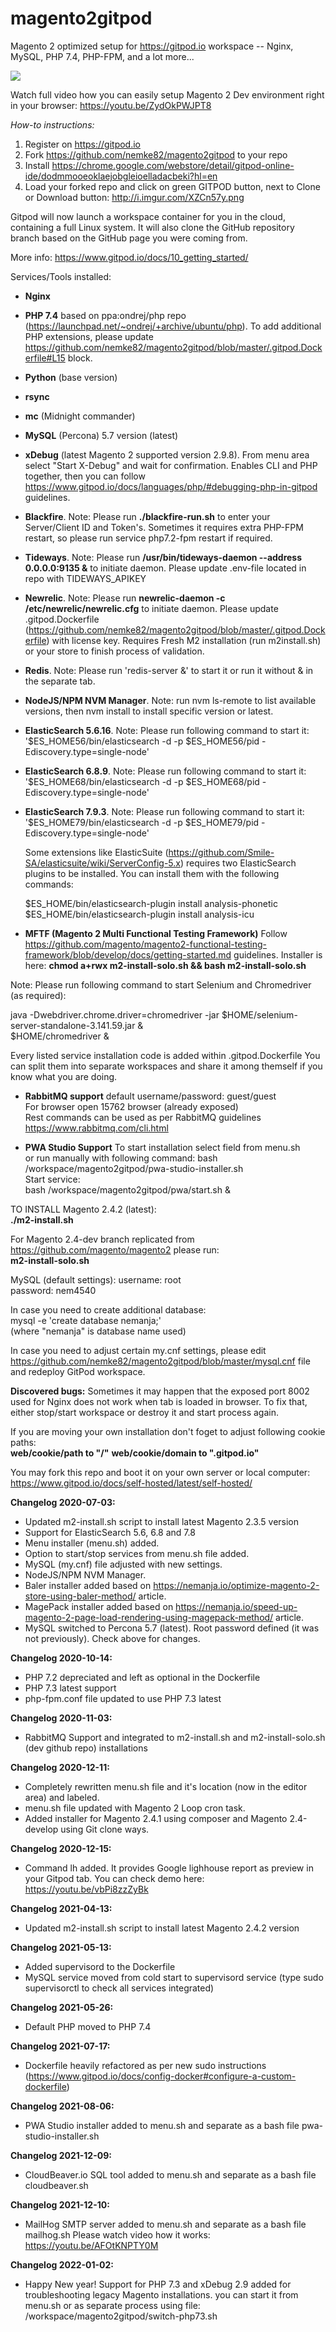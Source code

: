 # magento2gitpod
Magento 2 optimized setup for https://gitpod.io workspace -- Nginx, MySQL, PHP 7.4, PHP-FPM, and a lot more...

![](magento2gitpod.gif)

Watch full video how you can easily setup Magento 2 Dev environment right in your browser:
https://youtu.be/ZydOkPWJPT8

*How-to instructions:*
1) Register on https://gitpod.io 
2) Fork https://github.com/nemke82/magento2gitpod to your repo
3) Install https://chrome.google.com/webstore/detail/gitpod-online-ide/dodmmooeoklaejobgleioelladacbeki?hl=en
4) Load your forked repo and click on green GITPOD button, next to Clone or Download button:
http://i.imgur.com/XZCn57y.png

Gitpod will now launch a workspace container for you in the cloud, containing a full Linux system. It will also clone the GitHub repository branch based on the GitHub page you were coming from.

More info: https://www.gitpod.io/docs/10_getting_started/

Services/Tools installed:
- **Nginx**
- **PHP 7.4** based on ppa:ondrej/php repo (https://launchpad.net/~ondrej/+archive/ubuntu/php). To add additional PHP extensions, please update https://github.com/nemke82/magento2gitpod/blob/master/.gitpod.Dockerfile#L15 block.
- **Python** (base version)
- **rsync**
- **mc** (Midnight commander)
- **MySQL** (Percona) 5.7 version (latest)
- **xDebug** (latest Magento 2 supported version 2.9.8). From menu area select "Start X-Debug" and wait for confirmation. Enables CLI and PHP together, then you can follow https://www.gitpod.io/docs/languages/php/#debugging-php-in-gitpod guidelines.
- **Blackfire**. Note: Please run **./blackfire-run.sh** to enter your Server/Client ID and Token's. Sometimes it requires extra PHP-FPM restart, so please run service php7.2-fpm restart if required.
- **Tideways**. Note: Please run **/usr/bin/tideways-daemon --address 0.0.0.0:9135 &** to initiate daemon. Please update .env-file located in repo with TIDEWAYS_APIKEY
- **Newrelic**. Note: Please run **newrelic-daemon -c /etc/newrelic/newrelic.cfg** to initiate daemon. Please update .gitpod.Dockerfile (https://github.com/nemke82/magento2gitpod/blob/master/.gitpod.Dockerfile) with license key. Requires Fresh M2 installation (run m2install.sh) or your store to finish process of validation. <BR>
- **Redis**. Note: Please run 'redis-server &' to start it or run it without & in the separate tab.
- **NodeJS/NPM NVM Manager**. Note: run nvm ls-remote to list available versions, then nvm install to install specific version or latest. 
- **ElasticSearch 5.6.16**. Note: Please run following command to start it: <BR>
  '$ES_HOME56/bin/elasticsearch -d -p $ES_HOME56/pid -Ediscovery.type=single-node' <BR>
- **ElasticSearch 6.8.9**. Note: Please run following command to start it: <BR>
  '$ES_HOME68/bin/elasticsearch -d -p $ES_HOME68/pid -Ediscovery.type=single-node' <BR>
- **ElasticSearch 7.9.3**. Note: Please run following command to start it: <BR>
  '$ES_HOME79/bin/elasticsearch -d -p $ES_HOME79/pid -Ediscovery.type=single-node' <BR>
  
  Some extensions like ElasticSuite (https://github.com/Smile-SA/elasticsuite/wiki/ServerConfig-5.x) requires two ElasticSearch plugins to be installed. You can install them with the following commands:<BR>
  
  $ES_HOME/bin/elasticsearch-plugin install analysis-phonetic <BR>
  $ES_HOME/bin/elasticsearch-plugin install analysis-icu <BR>
  
- **MFTF (Magento 2 Multi Functional Testing Framework)** 
Follow https://github.com/magento/magento2-functional-testing-framework/blob/develop/docs/getting-started.md guidelines.
Installer is here: **chmod a+rwx m2-install-solo.sh && bash m2-install-solo.sh**

Note: Please run following command to start Selenium and Chromedriver (as required):

java -Dwebdriver.chrome.driver=chromedriver -jar $HOME/selenium-server-standalone-3.141.59.jar & <BR>
$HOME/chromedriver & <BR>

Every listed service installation code is added within .gitpod.Dockerfile
You can split them into separate workspaces and share it among themself if you know what you are doing.

- **RabbitMQ support**
default username/password: guest/guest <BR>
For browser open 15762 browser (already exposed) <BR>
Rest commands can be used as per RabbitMQ guidelines https://www.rabbitmq.com/cli.html
  
- **PWA Studio Support**
To start installation select field from menu.sh <BR>
or run manually with following command: bash /workspace/magento2gitpod/pwa-studio-installer.sh <BR>
Start service: <BR>
bash /workspace/magento2gitpod/pwa/start.sh &

TO INSTALL Magento 2.4.2 (latest): <BR>
**./m2-install.sh**

For Magento 2.4-dev branch replicated from https://github.com/magento/magento2 please run: <BR>
**m2-install-solo.sh**

MySQL (default settings):
username: root <BR>
password: nem4540 <BR>

In case you need to create additional database: <BR>
mysql -e 'create database nemanja;' <BR>
(where "nemanja" is database name used) <BR>

In case you need to adjust certain my.cnf settings, please edit https://github.com/nemke82/magento2gitpod/blob/master/mysql.cnf file and redeploy GitPod workspace.

**Discovered bugs:**
Sometimes it may happen that the exposed port 8002 used for Nginx does not work when tab is loaded in browser. To fix that, either stop/start workspace or destroy it and start process again. <BR>

If you are moving your own installation don't foget to adjust following cookie paths: <BR>
**web/cookie/path to "/"**
**web/cookie/domain to ".gitpod.io"**
  
You may fork this repo and boot it on your own server or local computer:
https://www.gitpod.io/docs/self-hosted/latest/self-hosted/

**Changelog 2020-07-03:**
- Updated m2-install.sh script to install latest Magento 2.3.5 version
- Support for ElasticSearch 5.6, 6.8 and 7.8
- Menu installer (menu.sh) added.
- Option to start/stop services from menu.sh file added.
- MySQL (my.cnf) file adjusted with new settings.
- NodeJS/NPM NVM Manager.
- Baler installer added based on https://nemanja.io/optimize-magento-2-store-using-baler-method/ article.
- MagePack installer added based on https://nemanja.io/speed-up-magento-2-page-load-rendering-using-magepack-method/ article.
- MySQL switched to Percona 5.7 (latest). Root password defined (it was not previously). Check above for changes.

**Changelog 2020-10-14:**
- PHP 7.2 depreciated and left as optional in the Dockerfile
- PHP 7.3 latest support
- php-fpm.conf file updated to use PHP 7.3 latest

**Changelog 2020-11-03:**
- RabbitMQ Support and integrated to m2-install.sh and m2-install-solo.sh (dev github repo) installations

**Changelog 2020-12-11:**
- Completely rewritten menu.sh file and it's location (now in the editor area) and labeled.
- menu.sh file updated with Magento 2 Loop cron task.
- Added installer for Magento 2.4.1 using composer and Magento 2.4-develop using Git clone ways.

**Changelog 2020-12-15:**
- Command lh added. It provides Google lighhouse report as preview in your Gitpod tab. You can check demo here:
https://youtu.be/vbPi8zzZyBk

**Changelog 2021-04-13:**
- Updated m2-install.sh script to install latest Magento 2.4.2 version

**Changelog 2021-05-13:**
- Added supervisord to the Dockerfile
- MySQL service moved from cold start to supervisord service (type sudo supervisorctl to check all services integrated)

**Changelog 2021-05-26:**
- Default PHP moved to PHP 7.4

**Changelog 2021-07-17:**
- Dockerfile heavily refactored as per new sudo instructions (https://www.gitpod.io/docs/config-docker#configure-a-custom-dockerfile)

**Changelog 2021-08-06:**
- PWA Studio installer added to menu.sh and separate as a bash file pwa-studio-installer.sh

**Changelog 2021-12-09:**
- CloudBeaver.io SQL tool added to menu.sh and separate as a bash file cloudbeaver.sh
  
**Changelog 2021-12-10:**
- MailHog SMTP server added to menu.sh and separate as a bash file mailhog.sh
Please watch video how it works: https://youtu.be/AFOtKNPTY0M

**Changelog 2022-01-02:**
- Happy New year! Support for PHP 7.3 and xDebug 2.9 added for troubleshooting legacy Magento installations.
  you can start it from menu.sh or as separate process using file:
  /workspace/magento2gitpod/switch-php73.sh
